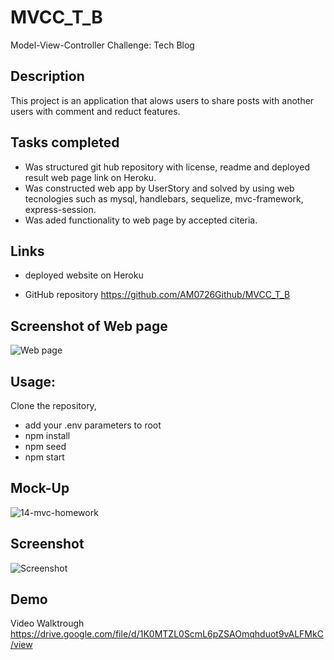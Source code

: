 # MVCC_T_B
 Model-View-Controller Challenge: Tech Blog
 
 ## Description

This project is an application that alows users to share posts with another users with comment and reduct features.  

## Tasks completed

* Was structured git hub repository with license, readme and deployed result web page link on Heroku.
* Was constructed web app by UserStory and solved by using web tecnologies such as mysql, handlebars, sequelize, mvc-framework, express-session.
* Was aded functionality to web page by accepted citeria.

## Links

* deployed website on Heroku 

* GitHub repository https://github.com/AM0726Github/MVCC_T_B

## Screenshot of Web page

![Web page]()

## Usage:
Clone the repository,

* add your .env parameters to root
* npm install
* npm seed
* npm start

## Mock-Up

![14-mvc-homework]()

## Screenshot
![Screenshot]()

## Demo

Video Walktrough https://drive.google.com/file/d/1K0MTZL0ScmL6pZSAOmqhduot9vALFMkC/view
